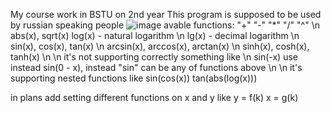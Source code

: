 My course work in BSTU on 2nd year
This program is supposed to be used by russian speaking people
![image](https://user-images.githubusercontent.com/42047329/174439104-c49994b7-f988-4f9c-bb6c-04be10cc9a0e.png)
avable functions:
 "+" "-" "*" "/" "^" \n
 abs(x), sqrt(x)
 log(x) - natural logarithm \n
 lg(x) - decimal logarithm \n
 sin(x), cos(x), tan(x) \n
 arcsin(x), arccos(x), arctan(x) \n
 sinh(x), cosh(x), tanh(x) \n
  \n
it's not supporting correctly something like \n
sin(-x) use instead sin(0 - x), instead "sin" can be any of functions above \n
 \n
it's supporting nested functions like 
sin(cos(x))
tan(abs(log(x)))

in plans add setting different functions on x and y like
y = f(k)
x = g(k)
